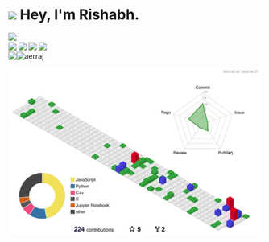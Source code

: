 <h1><img src="https://emojis.slackmojis.com/emojis/images/1531849430/4246/blob-sunglasses.gif?1531849430" width="30"/> <span> Hey, I'm Rishabh. </span></h1>

<img src="https://readme-typing-svg.herokuapp.com?vCenter=true&width=500&lines=Student+Developer+and+Engineer;" height="40"/>

<!--
## Languages and Tools

[![My Skills](https://skillicons.dev/icons?i=c,cpp,js,ts,java,html,css,python,react,redux,npm,nodejs,nextjs,bootstrap,tailwind,materialui,express,mongodb,mysql,postgres,anaconda,bash,linux,mint,ubuntu,tensorflow,flask,vercel,vscode,eclipse,prisma,firebase,git,github,opencv,sklearn,maven,spring,matlab,md,webpack,sublime,vim,powershell,postman)](https://skillicons.dev)
-->

<div>
    <a href="mailto:rraj09102002@gmail.com">
        <img src="https://img.shields.io/badge/-rraj09102002@gmail.com-7B83EB?&style=for-the-badge&logo=Gmail&logoColor=white"></a>  
    <a href="https://www.instagram.com/raj.rishabhh/">   
        <img src="https://img.shields.io/badge/@aerraj_-%23E4405F.svg?&style=for-the-badge&logo=instagram&logoColor=white"></a>  
    <a href="https://www.linkedin.com/in/rishabh-raj-1235771a2/">
        <img src="https://img.shields.io/badge/Rishabh-%230077B5.svg?&style=for-the-badge&logo=linkedin&logoColor=white"></a> 
    <img src="https://komarev.com/ghpvc/?username=aerraj&color=brightgreen&style=for-the-badge">
    </div>
  <div style="display: flex;">

  <img src="https://github-readme-stats.vercel.app/api/top-langs/?username=aerraj&layout=compact&theme=midnight" />
  <img  src="https://github-readme-streak-stats.herokuapp.com/?user=aerraj&" alt="aerraj" />
  </div>

![](./profile-3d-contrib/profile-gitblock.svg)

